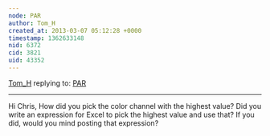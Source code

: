 ```yaml
---
node: PAR
author: Tom_H
created_at: 2013-03-07 05:12:28 +0000
timestamp: 1362633148
nid: 6372
cid: 3821
uid: 43352
---
```




[Tom_H](../profile/Tom_H) replying to: [PAR](../notes/cfastie/3-16-2013/par)

----
Hi Chris, How did you pick the color channel with the highest value? Did you write an expression for Excel to pick the highest value and use that? If you did, would you mind posting that expression?